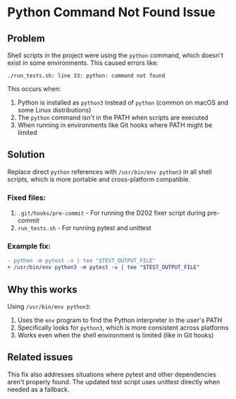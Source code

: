# Python Command Not Found Issue

## Problem

Shell scripts in the project were using the `python` command, which doesn't exist in some environments. This caused errors like:

```
./run_tests.sh: line 33: python: command not found
```

This occurs when:
1. Python is installed as `python3` instead of `python` (common on macOS and some Linux distributions)
2. The `python` command isn't in the PATH when scripts are executed 
3. When running in environments like Git hooks where PATH might be limited

## Solution

Replace direct `python` references with `/usr/bin/env python3` in all shell scripts, which is more portable and cross-platform compatible.

### Fixed files:
1. `.git/hooks/pre-commit` - For running the D202 fixer script during pre-commit
2. `run_tests.sh` - For running pytest and unittest

### Example fix:

```diff
- python -m pytest -v | tee "$TEST_OUTPUT_FILE"
+ /usr/bin/env python3 -m pytest -v | tee "$TEST_OUTPUT_FILE"
```

## Why this works

Using `/usr/bin/env python3`:
1. Uses the `env` program to find the Python interpreter in the user's PATH
2. Specifically looks for `python3`, which is more consistent across platforms
3. Works even when the shell environment is limited (like in Git hooks)

## Related issues

This fix also addresses situations where pytest and other dependencies aren't properly found. The updated test script uses unittest directly when needed as a fallback. 